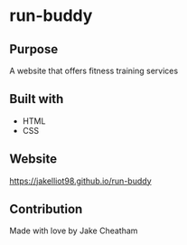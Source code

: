 # run-buddy

## Purpose
A website that offers fitness training services

## Built with
* HTML
* CSS

## Website
https://jakelliot98.github.io/run-buddy

## Contribution
Made with love by Jake Cheatham
